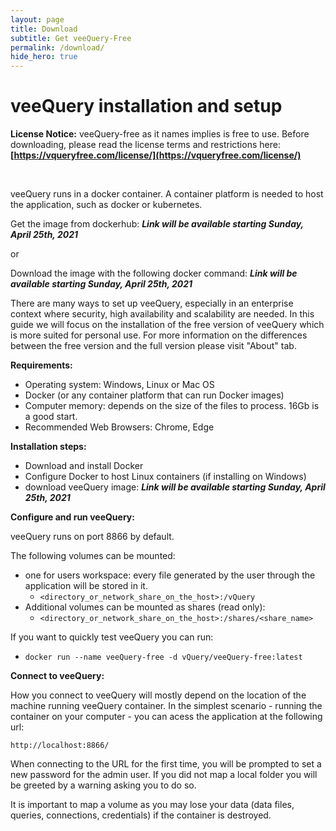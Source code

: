 ```yaml
---
layout: page
title: Download
subtitle: Get veeQuery-Free
permalink: /download/
hide_hero: true
---
```


# veeQuery installation and setup

**License Notice:** veeQuery-free as it names implies is free to use. Before downloading, please read the license terms and restrictions here: **[https://vqueryfree.com/license/](https://vqueryfree.com/license/)**

<br>

veeQuery runs in a docker container. A container platform is needed to host the application, such as docker or kubernetes.  

Get the image from dockerhub: ***Link will be available starting Sunday, April 25th, 2021***

or

Download the image with the following docker command: ***Link will be available starting Sunday, April 25th, 2021***

There are many ways to set up veeQuery, especially in an enterprise context where security, high availability and scalability are needed. In this guide we will focus on the installation of the free version of veeQuery which is more suited for personal use. For more information on the differences between the free version and the full version please visit "About" tab.

**Requirements:**

- Operating system: Windows, Linux or Mac OS
- Docker (or any container platform that can run Docker images)
- Computer memory: depends on the size of the files to process. 16Gb is a good start.
- Recommended Web Browsers: Chrome, Edge

**Installation steps:**

- Download and install Docker
- Configure Docker to host Linux containers (if installing on Windows)
- download veeQuery image:   ***Link will be available starting Sunday, April 25th, 2021***

**Configure and run veeQuery:**

veeQuery runs on port 8866 by default.

The following volumes can be mounted:

- one for users workspace: every file generated by the user through the application will be stored in it.
  - ```<directory_or_network_share_on_the_host>:/vQuery```
- Additional volumes can be mounted as shares (read only):
  - ```<directory_or_network_share_on_the_host>:/shares/<share_name>```

If you want to quickly test veeQuery you can run:

- ```docker run --name veeQuery-free -d vQuery/veeQuery-free:latest```

**Connect to veeQuery:**

How you connect to veeQuery will mostly depend on the location of the machine running veeQuery container. In the simplest scenario - running the container on your computer - you can acess the application at the following url:

```http://localhost:8866/```

When connecting to the URL for the first time, you will be prompted to set a new password for the admin user. If you did not map a local folder you will be greeted by a warning asking you to do so.

It is important to map a volume as you may lose your data (data files, queries, connections, credentials) if the container is destroyed.
